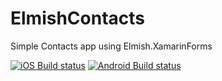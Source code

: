 # ElmishContacts
Simple Contacts app using Elmish.XamarinForms

[![iOS Build status](https://build.appcenter.ms/v0.1/apps/0c7b91ea-28c5-4aa8-a73d-56905deff5cc/branches/master/badge)](https://appcenter.ms)
[![Android Build status](https://build.appcenter.ms/v0.1/apps/a86d2a7f-6b5b-4c7c-b858-383580c2a866/branches/master/badge)](https://appcenter.ms)